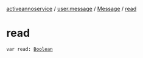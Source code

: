 [activeannoservice](../../index.md) / [user.message](../index.md) / [Message](index.md) / [read](./read.md)

# read

`var read: `[`Boolean`](https://kotlinlang.org/api/latest/jvm/stdlib/kotlin/-boolean/index.html)